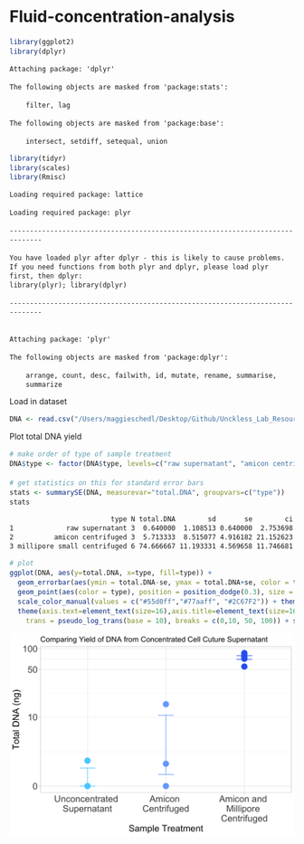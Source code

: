 # Fluid-concentration-analysis

``` r
library(ggplot2)
library(dplyr)
```


    Attaching package: 'dplyr'

    The following objects are masked from 'package:stats':

        filter, lag

    The following objects are masked from 'package:base':

        intersect, setdiff, setequal, union

``` r
library(tidyr)
library(scales)
library(Rmisc)
```

    Loading required package: lattice

    Loading required package: plyr

    ------------------------------------------------------------------------------

    You have loaded plyr after dplyr - this is likely to cause problems.
    If you need functions from both plyr and dplyr, please load plyr first, then dplyr:
    library(plyr); library(dplyr)

    ------------------------------------------------------------------------------


    Attaching package: 'plyr'

    The following objects are masked from 'package:dplyr':

        arrange, count, desc, failwith, id, mutate, rename, summarise,
        summarize

Load in dataset

``` r
DNA <- read.csv("/Users/maggieschedl/Desktop/Github/Unckless_Lab_Resources/qPCR_analysis/fluid_concentration/fluid_concentration.csv")
```

Plot total DNA yield

``` r
# make order of type of sample treatment 
DNA$type <- factor(DNA$type, levels=c("raw supernatant", "amicon centrifuged", "millipore small centrifuged"))

# get statistics on this for standard error bars 
stats <- summarySE(DNA, measurevar="total.DNA", groupvars=c("type"))
stats
```

                             type N total.DNA        sd       se        ci
    1             raw supernatant 3  0.640000  1.108513 0.640000  2.753698
    2          amicon centrifuged 3  5.713333  8.515077 4.916182 21.152623
    3 millipore small centrifuged 6 74.666667 11.193331 4.569658 11.746681

``` r
# plot 
ggplot(DNA, aes(y=total.DNA, x=type, fill=type)) + 
  geom_errorbar(aes(ymin = total.DNA-se, ymax = total.DNA+se, color = type),data = stats, position = position_dodge(0.3), width = 0.2)+
  geom_point(aes(color = type), position = position_dodge(0.3), size = 4.5) +
  scale_color_manual(values = c("#55d0ff","#77aaff", "#2C67F2")) + theme_light() + 
  theme(axis.text=element_text(size=16),axis.title=element_text(size=16)) + labs(title = "Comparing Yield of DNA from Concentrated Cell Cuture Supernatant",y = "Total DNA (ng)", x = "Sample Treatment")  + theme(legend.position = "none") + scale_y_continuous(
    trans = pseudo_log_trans(base = 10), breaks = c(0,10, 50, 100)) + scale_x_discrete(labels=c("raw supernatant" = "Unconcentrated \nSupernatant", "amicon centrifuged" = "Amicon \nCentrifuged", "millipore small centrifuged" = "Amicon and \nMillipore \nCentrifuged"))
```

![](fluid_concentration_analysis_files/figure-commonmark/unnamed-chunk-3-1.png)
